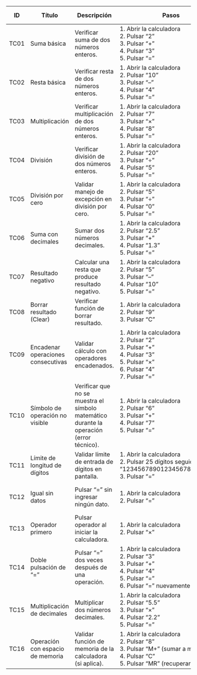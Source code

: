 | ID    | Título                              | Descripción                                                                                                   | Pasos                                                                                                                                                          | Datos de Prueba                          | Resultado Esperado                                   | Observaciones                                                           |
|-------|-------------------------------------|---------------------------------------------------------------------------------------------------------------|----------------------------------------------------------------------------------------------------------------------------------------------------------------|------------------------------------------|------------------------------------------------------|-------------------------------------------------------------------------|
| TC01  | Suma básica                         | Verificar suma de dos números enteros.                                                                        | 1. Abrir la calculadora<br>2. Pulsar “2”<br>3. Pulsar “+”<br>4. Pulsar “3”<br>5. Pulsar “=”                                                                | 2 + 3                                    | 5                                                    |                                                                         |
| TC02  | Resta básica                        | Verificar resta de dos números enteros.                                                                       | 1. Abrir la calculadora<br>2. Pulsar “10”<br>3. Pulsar “–”<br>4. Pulsar “4”<br>5. Pulsar “=”                                                              | 10 – 4                                   | 6                                                    |                                                                         |
| TC03  | Multiplicación                      | Verificar multiplicación de dos números enteros.                                                              | 1. Abrir la calculadora<br>2. Pulsar “7”<br>3. Pulsar “×”<br>4. Pulsar “8”<br>5. Pulsar “=”                                                                | 7 × 8                                    | 56                                                   |                                                                         |
| TC04  | División                            | Verificar división de dos números enteros.                                                                    | 1. Abrir la calculadora<br>2. Pulsar “20”<br>3. Pulsar “÷”<br>4. Pulsar “5”<br>5. Pulsar “=”                                                              | 20 ÷ 5                                   | 4                                                    |                                                                         |
| TC05  | División por cero                   | Validar manejo de excepción en división por cero.                                                             | 1. Abrir la calculadora<br>2. Pulsar “5”<br>3. Pulsar “÷”<br>4. Pulsar “0”<br>5. Pulsar “=”                                                               | 5 ÷ 0                                    | Mensaje de error o “Infinity”                     | Verificar manejo de excepción                                         |
| TC06  | Suma con decimales                  | Sumar dos números decimales.                                                                                  | 1. Abrir la calculadora<br>2. Pulsar “2.5”<br>3. Pulsar “+”<br>4. Pulsar “1.3”<br>5. Pulsar “=”                                                           | 2.5 + 1.3                                | 3.8                                                  |                                                                         |
| TC07  | Resultado negativo                  | Calcular una resta que produce resultado negativo.                                                            | 1. Abrir la calculadora<br>2. Pulsar “5”<br>3. Pulsar “–”<br>4. Pulsar “10”<br>5. Pulsar “=”                                                              | 5 – 10                                   | –5                                                   |                                                                         |
| TC08  | Borrar resultado (Clear)            | Verificar función de borrar resultado.                                                                        | 1. Abrir la calculadora<br>2. Pulsar “9”<br>3. Pulsar “C”                                                                                                   | 9                                        | Pantalla en blanco o “0”                            |                                                                         |
| TC09  | Encadenar operaciones consecutivas  | Validar cálculo con operadores encadenados.                                                                   | 1. Abrir la calculadora<br>2. Pulsar “2”<br>3. Pulsar “+”<br>4. Pulsar “3”<br>5. Pulsar “×”<br>6. Pulsar “4”<br>7. Pulsar “=”                               | 2 + 3 × 4                                 | 20 si es secuencial, 14 si respeta orden de operaciones | Aclarar lógica de precedencia de operaciones                             |
| TC10  | Símbolo de operación no visible     | Verificar que no se muestra el símbolo matemático durante la operación (error técnico).                       | 1. Abrir la calculadora<br>2. Pulsar “6”<br>3. Pulsar “+”<br>4. Pulsar “7”<br>5. Pulsar “=”                                                               | 6 + 7                                    | 13                                                   | Tras pulsar “+” u otro operador, no se muestra símbolo hasta obtener resultado |
| TC11  | Límite de longitud de dígitos       | Validar límite de entrada de dígitos en pantalla.                                                             | 1. Abrir la calculadora<br>2. Pulsar 25 dígitos seguidos (ej. “1234567890123456789012345”)<br>3. Pulsar “=”                                              | 1234567890123456789012345                | Error de límite de entrada o truncamiento              | Verificar tope de caracteres en pantalla                                |
| TC12  | Igual sin datos                     | Pulsar “=” sin ingresar ningún dato.                                                                         | 1. Abrir la calculadora<br>2. Pulsar “=”                                                                                                                  | –                                        | Pantalla permanece en blanco o “0”                   | Manejo de “=” sin operandos                                            |
| TC13  | Operador primero                    | Pulsar operador al iniciar la calculadora.                                                                   | 1. Abrir la calculadora<br>2. Pulsar “×”                                                                                                                  | –                                        | No ocurren cambios o mensaje de error                  | No debe aceptar operador como primer carácter                           |
| TC14  | Doble pulsación de “=”              | Pulsar “=” dos veces después de una operación.                                                               | 1. Abrir la calculadora<br>2. Pulsar “3”<br>3. Pulsar “+”<br>4. Pulsar “4”<br>5. Pulsar “=”<br>6. Pulsar “=” nuevamente                                   | 3 + 4                                    | 7 (sin cambios)                                     | Verificar que “=” sucesivo no altere el último resultado                |
| TC15  | Multiplicación de decimales         | Multiplicar dos números decimales.                                                                           | 1. Abrir la calculadora<br>2. Pulsar “5.5”<br>3. Pulsar “×”<br>4. Pulsar “2.2”<br>5. Pulsar “=”                                                           | 5.5 × 2.2                                | 12.1                                                 |                                                                         |
| TC16  | Operación con espacio de memoria    | Validar función de memoria de la calculadora (si aplica).                                                     | 1. Abrir la calculadora<br>2. Pulsar “8”<br>3. Pulsar “M+” (sumar a memoria)<br>4. Pulsar “C”<br>5. Pulsar “MR” (recuperar memoria)                       | 8                                        | 8                                                    | Confirmar correcto manejo de memoria si la función existe               .